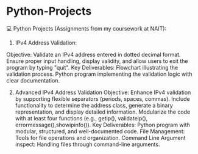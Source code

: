 # Python-Projects
💻 Python Projects (Assignments from my coursework at NAIT):

1. IPv4 Address Validation:

Objective: Validate an IPv4 address entered in dotted decimal format. Ensure proper input handling, display validity, and allow users to exit the program by typing "quit".
Key Deliverables: Flowchart illustrating the validation process. Python program implementing the validation logic with clear documentation.

2. Advanced IPv4 Address Validation
Objective: Enhance IPv4 validation by supporting flexible separators (periods, spaces, commas). Include functionality to determine the address class, generate a binary representation, and display detailed information. Modularize the code with at least four functions (e.g., getip(), validateip(), errormessage(),showipinfo()).
Key Deliverables: Python program with modular, structured, and well-documented code. File Management: Tools for file operations and organization. Command Line Argument inspect: Handling files through command-line arguments.

